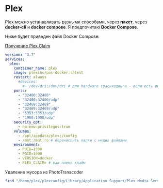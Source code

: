 # Plex

Plex можно устанавливать разными способами, через **пакет**, через **docker-cli** и **docker compose**. Я предпочитаю **Docker Compose**.

Ниже будет приведен файл Docker Compose. 

[Получение Plex Claim](https://www.plex.tv/claim/)

```yaml
version: "3.7"
services:
  plex:
    container_name: plex
    image: plexinc/pms-docker:latest
    restart: always
      #devices:
        #- /dev/dri:/dev/dri # для hardware траснкодинга - если есть видеокарта, вписать сюда
    ports:
      - "32400:32400"
      - "32400:32400/udp"
      - "32469:32469"
      - "32469:32469/udp"
      - "5353:5353/udp"
      - "1900:1900/udp"
    security_opt:
      - no-new-privileges:true
    volumes:
      - /opt/appdata/plex:/config
      - /mnt:/mnt:ro # перечислить папки с медиа файлами
    environment:
      - PUID=1000
      - PGID=1000
      - VERSION=docker
      - PLEX_CLAIM= # ваш плекс клайм
```

Удаление мусора из PhotoTranscoder

```bash
find "/home/plex/plexconfig/Library/Application Support/Plex Media Server/Cache/PhotoTranscoder" -name "*.jpg" -type f -mtime +5 -delete
```